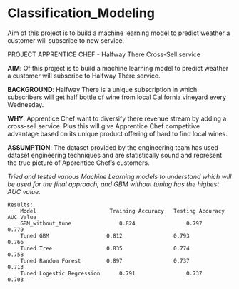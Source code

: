 # Classification_Modeling
Aim of this project is to build a machine learning model to predict weather a customer will subscribe to new service.

PROJECT APPRENTICE CHEF - Halfway There Cross-Sell service

**AIM**: Of this project is to build a machine learning model to predict weather a customer will subscribe to Halfway There service.

**BACKGROUND**: Halfway There is a unique subscription in which subscribers will get half bottle of wine from local California vineyard every Wednesday.

**WHY**: Apprentice Chef want to diversify there revenue stream by adding a cross-sell service. Plus this will give Apprentice Chef competitive advantage based on its unique product offering of hard to find local wines.

**ASSUMPTION**: The dataset provided by the engineering team has used dataset engineering techniques and are statistically sound and represent the true picture of Apprentice Chef’s customers.

*Tried and tested various Machine Learning models to understand which will be used for the final approach, and GBM without tuning has the highest AUC value.*
~~~
Results:
	Model	                    Training Accuracy	Testing Accuracy	AUC Value
	GBM_without_tune               0.824	            0.797	            0.779
	Tuned GBM	               0.812	            0.793	            0.766
	Tuned Tree	               0.835	            0.774	            0.758
	Tuned Random Forest	       0.897	            0.737	            0.713
	Tuned Logestic Regression      0.791	            0.737	            0.703
  ~~~
